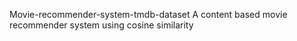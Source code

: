 Movie-recommender-system-tmdb-dataset
A content based movie recommender system using cosine similarity
